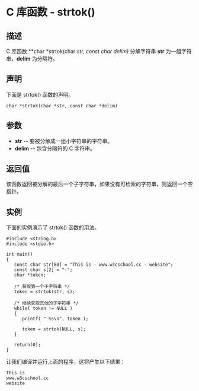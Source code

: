 
# C 库函数 - strtok()

  

## 描述

C 库函数 **char *strtok(char *str, const char *delim)** 分解字符串 **str** 为一组字符串，**delim** 为分隔符。

## 声明

下面是 strtok() 函数的声明。

```
char *strtok(char *str, const char *delim)

```

## 参数

*   **str** -- 要被分解成一组小字符串的字符串。
*   **delim** -- 包含分隔符的 C 字符串。

## 返回值

该函数返回被分解的最后一个子字符串，如果没有可检索的字符串，则返回一个空指针。

## 实例

下面的实例演示了 strtok() 函数的用法。

```
#include <string.h>
#include <stdio.h>

int main()
{
   const char str[80] = "This is - www.w3cschool.cc - website";
   const char s[2] = "-";
   char *token;

   /* 获取第一个子字符串 */
   token = strtok(str, s);

   /* 继续获取其他的子字符串 */
   while( token != NULL ) 
   {
      printf( " %s\n", token );

      token = strtok(NULL, s);
   }

   return(0);
}

```

让我们编译并运行上面的程序，这将产生以下结果：

```
This is 
www.w3cschool.cc 
website

```

  

